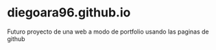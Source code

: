 # diegoara96.github.io

Futuro proyecto de una web  a modo de portfolio usando las paginas de github

